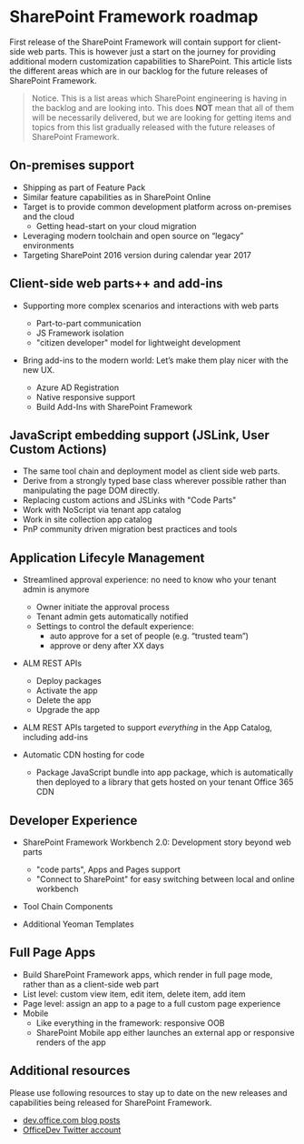 # SharePoint Framework roadmap

First release of the SharePoint Framework will contain support for client-side web parts. This is however just a start on the journey for providing additional modern customization capabilities to SharePoint. This article lists the different areas which are in our backlog for the future releases of SharePoint Framework.

> Notice. This is a list areas which SharePoint engineering is having in the backlog and are looking into. This does **NOT** mean that all of them will be necessarily delivered, but we are looking for getting items and topics from this list gradually released with the future releases of SharePoint Framework.  

## On-premises support

- Shipping as part of Feature Pack 
- Similar feature capabilities as in SharePoint Online
- Target is to provide common development platform across on-premises and the cloud
    - Getting head-start on your cloud migration
- Leveraging modern toolchain and open source on “legacy” environments
- Targeting SharePoint 2016 version during calendar year 2017

## Client-side web parts++ and add-ins

- Supporting more complex scenarios and interactions with web parts
    - Part-to-part communication
	- JS Framework isolation
    - "citizen developer" model for lightweight development

- Bring add-ins to the modern world: Let’s make them play nicer with the new UX. 
    - Azure AD Registration
    - Native responsive support 
    - Build Add-Ins with SharePoint Framework

## JavaScript embedding support (JSLink, User Custom Actions)

- The same tool chain and deployment model as client side web parts.
- Derive from a strongly typed base class wherever possible rather than manipulating the page DOM directly.
- Replacing custom actions and JSLinks with "Code Parts"
- Work with NoScript via tenant app catalog
- Work in site collection app catalog
- PnP community driven migration best practices and tools


## Application Lifecyle Management

- Streamlined approval experience: no need to know who your tenant admin is anymore
    - Owner initiate the approval process
    - Tenant admin gets automatically notified 
    - Settings to control the default experience: 
        - auto approve for a set of people (e.g. “trusted team”)
        - approve or deny after XX days 

- ALM REST APIs
    - Deploy packages
    - Activate the app
    - Delete the app
    - Upgrade the app

- ALM REST APIs targeted to support *everything* in the App Catalog, including add-ins
- Automatic CDN hosting for code
    - Package JavaScript bundle into app package, which is automatically then deployed to a library that gets hosted on your tenant Office 365 CDN


## Developer Experience
- SharePoint Framework Workbench 2.0: Development story beyond web parts
    - "code parts", Apps and Pages support
    - "Connect to SharePoint" for easy switching between local and online workbench

- Tool Chain Components
- Additional Yeoman Templates

## Full Page Apps
- Build SharePoint Framework apps, which render in full page mode, rather than as a client-side web part
- List level: custom view item, edit item, delete item, add item
- Page level: assign an app to a page to a full custom page experience
- Mobile
    - Like everything in the framework: responsive OOB
    - SharePoint Mobile app either launches an external app or responsive renders of the app

## Additional resources
Please use following resources to stay up to date on the new releases and capabilities being released for SharePoint Framework.

* [dev.office.com blog posts](sharepoint-framework-overview)
* [OfficeDev Twitter account](web-parts/get-started/build-a-hello-world-web-part)
